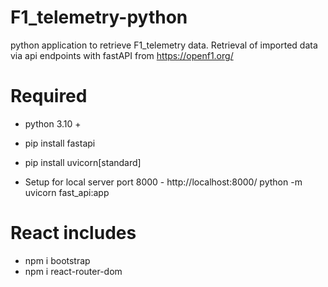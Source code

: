 # F1_telemetry-python
python application to retrieve F1_telemetry data. Retrieval of imported data via api endpoints with fastAPI from https://openf1.org/

# Required
- python 3.10 +
- pip install fastapi
- pip install uvicorn[standard]

- Setup for local server port 8000 - http://localhost:8000/
python -m uvicorn fast_api:app

# React includes
- npm i bootstrap
- npm i react-router-dom